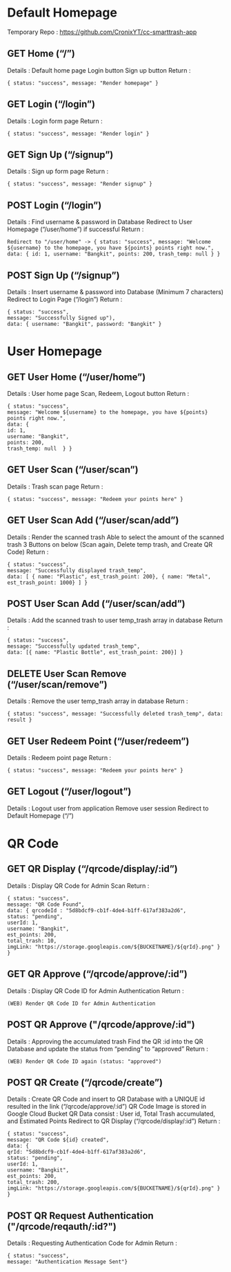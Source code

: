 # Default Homepage
Temporary Repo : https://github.com/CronixYT/cc-smarttrash-app
## GET Home (“/”)
Details :
Default home page
Login button
Sign up button
	Return : 
```
{ status: "success", message: "Render homepage" }
```

## GET Login (“/login”)
Details : 
Login form page
Return : 
```
{ status: "success", message: "Render login" }
```

## GET Sign Up (“/signup”)
Details : 
Sign up form page
Return : 
```
{ status: "success", message: "Render signup" }
```

## POST Login (“/login”)
Details : 
Find username & password in Database
Redirect to User Homepage (“/user/home”) if successful
	Return :
```
Redirect to "/user/home" -> { status: "success", message: "Welcome ${username} to the homepage, you have ${points} points right now.", data: { id: 1, username: "Bangkit", points: 200, trash_temp: null } }
```

	
## POST Sign Up (“/signup”)
Details : 
Insert username & password into Database (Minimum 7 characters)
Redirect to Login Page (“/login”)
	Return : 
```
{ status: "success", 
message: "Successfully Signed up"), 
data: { username: "Bangkit", password: "Bangkit" }
```


# User Homepage
## GET User Home (“/user/home”)
Details : 
User home page
Scan, Redeem, Logout button
Return : 
```
{ status: "success", 
message: "Welcome ${username} to the homepage, you have ${points} points right now.", 
data: { 
id: 1, 
username: "Bangkit", 
points: 200, 
trash_temp: null  } }
```

## GET User Scan (“/user/scan”)
Details : 
Trash scan page
	Return : 
```
{ status: "success", message: "Redeem your points here" }
```

## GET User Scan Add (“/user/scan/add”)
Details : 
Render the scanned trash
Able to select the amount of the scanned trash
3 Buttons on below (Scan again, Delete temp trash, and Create QR Code)
	Return : 
```
{ status: "success", 
message: "Successfully displayed trash_temp", 
data: [ { name: "Plastic", est_trash_point: 200}, { name: "Metal", est_trash_point: 1000} ] }
```

## POST User Scan Add (“/user/scan/add”)
Details : 
Add the scanned trash to user temp_trash array in database
	Return : 
```
{ status: "success", 
message: "Successfully updated trash_temp", 
data: [{ name: "Plastic Bottle", est_trash_point: 200}] }
```

## DELETE User Scan Remove (“/user/scan/remove”)
Details : 
Remove the user temp_trash array in database
	Return : 
```
{ status: "success", message: "Successfully deleted trash_temp", data: result }
```

## GET User Redeem Point (“/user/redeem”)
Details : 
Redeem point page
	Return : 
```
{ status: "success", message: "Redeem your points here" }
```

## GET Logout (“/user/logout”)
Details : 
Logout user from application
Remove user session
Redirect to Default Homepage (“/”)

# QR Code
## GET QR Display (“/qrcode/display/:id”)
Details : 
Display QR Code for Admin Scan
	Return : 
```
{ status: "success", 
message: "QR Code Found", 
data: { qrcodeId : "5d8bdcf9-cb1f-4de4-b1ff-617af383a2d6", 
status: "pending", 
userId: 1, 
username: "Bangkit", 
est_points: 200, 
total_trash: 10, 
imgLink: "https://storage.googleapis.com/${BUCKETNAME}/${qrId}.png" } }
```

## GET QR Approve (“/qrcode/approve/:id”)
Details : 
Display QR Code ID for Admin Authentication
	Return : 
```
(WEB) Render QR Code ID for Admin Authentication
```

## POST QR Approve ("/qrcode/approve/:id")
Details :
Approving the accumulated trash
Find the QR :id into the QR Database and update the status from “pending” to “approved”
	Return :
```
(WEB) Render QR Code ID again (status: "approved")
```

## POST QR Create (“/qrcode/create”)
Details : 
Create QR Code and insert to QR Database with a UNIQUE id resulted in the link (“/qrcode/approve/:id”)
QR Code Image is stored in Google Cloud Bucket
QR Data consist : User id, Total Trash accumulated, and Estimated Points
Redirect to QR Display (“/qrcode/display/:id”)
	Return : 
```
{ status: "success", 
message: "QR Code ${id} created", 
data: { 
qrId: "5d8bdcf9-cb1f-4de4-b1ff-617af383a2d6", 
status: "pending", 
userId: 1, 
username: "Bangkit", 
est_points: 200, 
total_trash: 200, 
imgLink: "https://storage.googleapis.com/${BUCKETNAME}/${qrId}.png" } }
```

## POST QR Request Authentication ("/qrcode/reqauth/:id?")
Details :
Requesting Authentication Code for Admin
	Return :
```
{ status: "success",
message: "Authentication Message Sent"}
```
